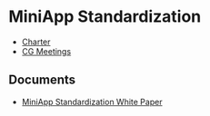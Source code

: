 # MiniApp Standardization

* [Charter](https://w3c.github.io/miniapp/charter.html)
* [CG Meetings](https://github.com/w3c/miniapp/blob/gh-pages/Meetings.md)

## Documents

* [MiniApp Standardization White Paper](https://w3c.github.io/miniapp/white-paper/)
